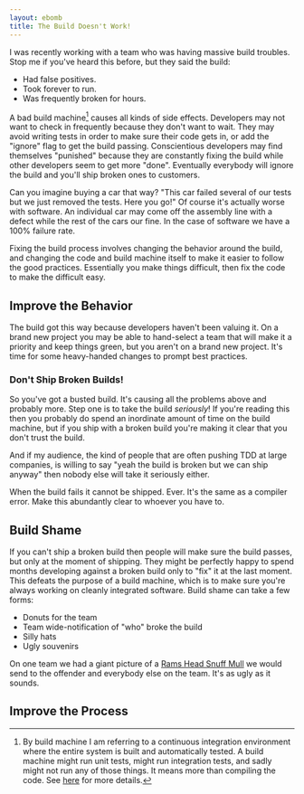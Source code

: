 ```yaml
---
layout: ebomb
title: The Build Doesn't Work!
---
```


I was recently working with a team who was having massive build troubles. Stop me if you've heard this before, but they said the build:

* Had false positives.
* Took forever to run.
* Was frequently broken for hours.

A bad build machine[^1] causes all kinds of side effects. Developers may not want to check in frequently because they don't want to wait. They may avoid writing tests in order to make sure their code gets in, or add the "ignore" flag to get the build passing. Conscientious developers may find themselves "punished" because they are constantly fixing the build while other developers seem to get more "done". Eventually everybody will ignore the build and you'll ship broken ones to customers.

Can you imagine buying a car that way? "This car failed several of our tests but we just removed the tests. Here you go!" Of course it's actually worse with software. An individual car may come off the assembly line with a defect while the rest of the cars our fine. In the case of software we have a 100% failure rate.

Fixing the build process involves changing the behavior around the build, and changing the code and build machine itself to make it easier to follow the good practices. Essentially you make things difficult, then fix the code to make the difficult easy.

## Improve the Behavior

The build got this way because developers haven't been valuing it. On a brand new project you may be able to hand-select a team that will make it a priority and keep things green, but you aren't on a brand new project. It's time for some heavy-handed changes to prompt best practices.

### Don't Ship Broken Builds!

So you've got a busted build. It's causing all the problems above and probably more. Step one is to take the build _seriously_! If you're reading this then you probably do spend an inordinate amount of time on the build machine, but if you ship with a broken build you're making it clear that you don't trust the build.

And if my audience, the kind of people that are often pushing TDD at large companies, is willing to say "yeah the build is broken but we can ship anyway" then nobody else will take it seriously either.

When the build fails it cannot be shipped. Ever. It's the same as a compiler error. Make this abundantly clear to whoever you have to.

## Build Shame

If you can't ship a broken build then people will make sure the build passes, but only at the moment of shipping. They might be perfectly happy to spend months developing against a broken build only to "fix" it at the last moment. This defeats the purpose of a build machine, which is to make sure you're always working on cleanly integrated software. Build shame can take a few forms:

* Donuts for the team
* Team wide-notification of "who" broke the build
* Silly hats
* Ugly souvenirs

On one team we had a giant picture of a [Rams Head Snuff Mull](http://tour-perth-scotland.blogspot.com/2010/08/tour-perth-antique-rams-snuff-mull.html) we would send to the offender and everybody else on the team. It's as ugly as it sounds.


## Improve the Process




[^1]: By build machine I am referring to a continuous integration environment where the entire system is built and automatically tested. A build machine might run unit tests, might run integration tests, and sadly might not run any of those things. It means more than compiling the code. See [here](http://en.wikipedia.org/wiki/Continuous_integration) for more details.

